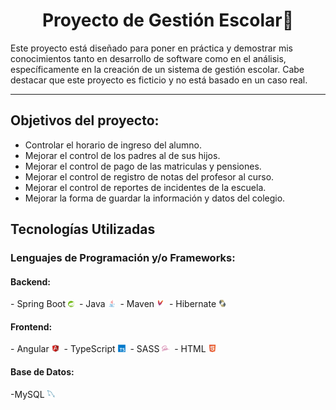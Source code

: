 <h1 align="center">Proyecto de Gestión Escolar🏫</h1>
Este proyecto está diseñado para poner en práctica y demostrar mis conocimientos tanto en desarrollo de software como en el análisis, específicamente en la creación de un sistema de gestión escolar. Cabe destacar que este proyecto es ficticio y no está basado en un caso real.

___
<h2>Objetivos del proyecto:</h2>

  - Controlar el horario de ingreso del alumno.
  - Mejorar el control de los padres al de sus hijos.
  - Mejorar el control de pago de las matriculas y pensiones.
  - Mejorar el control de registro de notas del profesor al curso.
  - Mejorar el control de reportes de incidentes de la escuela.
  - Mejorar la forma de guardar la información y datos del colegio.

<h2>Tecnologías Utilizadas</h2>
<h3>Lenguajes de Programación y/o Frameworks:</h3>
<h4>Backend:</h4>
  - Spring Boot <img src="https://github.com/devicons/devicon/blob/master/icons/spring/spring-original.svg" title="SPRING" alt="SPRING" width="10" height="10">&nbsp;
  - Java <img src="https://github.com/devicons/devicon/blob/master/icons/java/java-original.svg" title="JAVA" alt="JAVA" width="12" height="12">&nbsp;
  - Maven <img src="https://github.com/devicons/devicon/blob/6910f0503efdd315c8f9b858234310c06e04d9c0/icons/maven/maven-original.svg?plain=1" title="JAVA" alt="JAVA" width="12" height="12">&nbsp;
  - Hibernate <img src="https://github.com/devicons/devicon/blob/master/icons/hibernate/hibernate-original.svg" title="JAVA" alt="JAVA" width="12" height="12">&nbsp;

<h4>Frontend:</h4>
  - Angular <img src="https://github.com/devicons/devicon/blob/master/icons/angularjs/angularjs-original.svg" title="Angular" alt="Angular" width="12" height="12">&nbsp;
  - TypeScript <img src="https://github.com/devicons/devicon/blob/master/icons/typescript/typescript-original.svg" title="TS" alt="TS" width="12" height="12">&nbsp;
  - SASS <img src="https://github.com/devicons/devicon/blob/master/icons/sass/sass-original.svg" title="JAVA" alt="JAVA" width="12" height="12">&nbsp;
  - HTML <img src="https://github.com/devicons/devicon/blob/master/icons/html5/html5-original.svg" title="HTML5" alt="HTML" width="12" height="12">&nbsp;
  
<h4>Base de Datos:</h4>
  -MySQL <img src="https://github.com/devicons/devicon/blob/master/icons/mysql/mysql-original.svg" title="MYSQL" alt="MYSQL" width="12" height="12">&nbsp;
